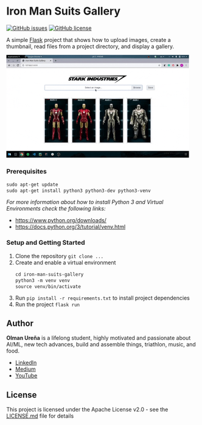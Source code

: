 # Iron Man Suits Gallery 

[![GitHub issues](https://img.shields.io/github/issues/olmaneuh/iron-man-suits-gallery)](https://github.com/olmaneuh/iron-man-suits-gallery/issues)
[![GitHub license](https://img.shields.io/github/license/olmaneuh/iron-man-suits-gallery)](https://github.com/olmaneuh/iron-man-suits-gallery/blob/master/LICENSE)

A simple [Flask](https://flask.palletsprojects.com/en/1.1.x/) project that shows how to upload images, create a thumbnail, read files from a project directory, 
and display a gallery.

![](iron-man-suits-gallery.gif)



### Prerequisites
```
sudo apt-get update
sudo apt-get install python3 python3-dev python3-venv
```

_For more information about how to install Python 3  and Virtual Environments check the following links:_ 
* https://www.python.org/downloads/
* https://docs.python.org/3/tutorial/venv.html



### Setup and Getting Started
1. Clone the repository ``` git clone ... ```
2. Create and enable a virtual environment 
    ```
    cd iron-man-suits-gallery
    python3 -m venv venv
    source venv/bin/activate
    ```
3. Run ```pip install -r requirements.txt``` to install project dependencies 
4. Run the project ``` flask run ```



## Author
**Olman Ureña** is a lifelong student, highly motivated and passionate about AI/ML, new tech advances, build and assemble things, triathlon, music, and food.

* [LinkedIn](https://www.linkedin.com/in/olmaneuh/)
* [Medium](https://medium.com/@olmaneuh)
* [YouTube](https://www.youtube.com/channel/UCd15EHZwrwWub_8V2fXqOjg)



## License
This project is licensed under the Apache License v2.0 - see the [LICENSE.md](LICENSE.md) file for details
